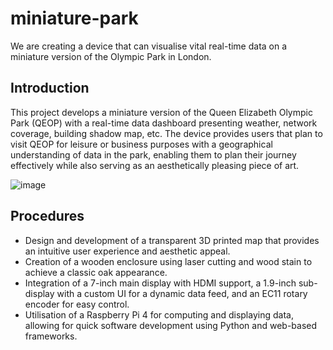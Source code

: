 # miniature-park
We are creating a device that can visualise vital real-time data on a miniature version of the Olympic Park in London. 
## Introduction
This project develops a miniature version of the Queen Elizabeth Olympic Park (QEOP) with a real-time data dashboard presenting weather, network coverage, building shadow map, etc. The device provides users that plan to visit QEOP for leisure or business purposes with a geographical understanding of data in the park, enabling them to plan their journey effectively while also serving as an aesthetically pleasing piece of art.

![image](https://user-images.githubusercontent.com/113748901/233206572-ab0d264d-6618-42f9-8509-b4edd7c591ec.png)
## Procedures
- Design and development of a transparent 3D printed map that provides an intuitive user experience and aesthetic appeal.
- Creation of a wooden enclosure using laser cutting and wood stain to achieve a classic oak appearance.
- Integration of a 7-inch main display with HDMI support, a 1.9-inch sub-display with a custom UI for a dynamic data feed, and an EC11 rotary encoder for easy control.
- Utilisation of a Raspberry Pi 4 for computing and displaying data, allowing for quick software development using Python and web-based frameworks.
